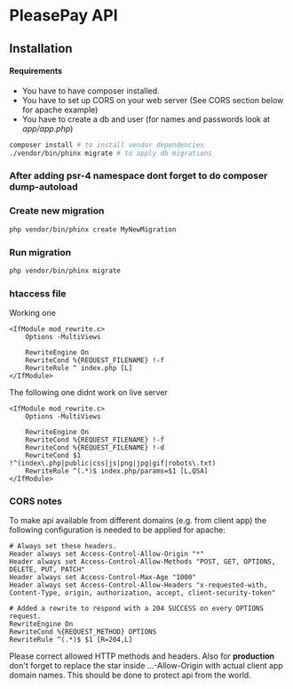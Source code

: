 PleasePay API
=============

Installation
------------

#### Requirements
- You have to have composer installed.
- You have to set up CORS on your web server (See CORS section below
  for apache example)
- You have to create a db and user (for names and passwords look at
  _app/app.php_)
  
```bash
composer install # to install vendor dependencies
./vendor/bin/phinx migrate # to apply db migrations
```

### After adding psr-4 namespace dont forget to do composer dump-autoload


### Create new migration
```bash
php vendor/bin/phinx create MyNewMigration
```

### Run migration
```bash
php vendor/bin/phinx migrate
```

### htaccess file
Working one
```
<IfModule mod_rewrite.c>
    Options -MultiViews

    RewriteEngine On
    RewriteCond %{REQUEST_FILENAME} !-f
    RewriteRule ^ index.php [L]
</IfModule>
```

The following one didnt work on live server
```
<IfModule mod_rewrite.c>
    Options -MultiViews

    RewriteEngine On
    RewriteCond %{REQUEST_FILENAME} !-f
    RewriteCond %{REQUEST_FILENAME} !-d
    RewriteCond $1 !^(index\.php|public|css|js|png|jpg|gif|robots\.txt)
    RewriteRule ^(.*)$ index.php/params=$1 [L,QSA]
</IfModule>
```

### CORS notes
To make api available from different domains (e.g. from client app)
the following configuration is needed to be applied for apache:

```
# Always set these headers.
Header always set Access-Control-Allow-Origin "*"
Header always set Access-Control-Allow-Methods "POST, GET, OPTIONS, DELETE, PUT, PATCH"
Header always set Access-Control-Max-Age "1000"
Header always set Access-Control-Allow-Headers "x-requested-with, Content-Type, origin, authorization, accept, client-security-token"

# Added a rewrite to respond with a 204 SUCCESS on every OPTIONS request.
RewriteEngine On
RewriteCond %{REQUEST_METHOD} OPTIONS
RewriteRule ^(.*)$ $1 [R=204,L]
```

Please correct allowed HTTP methods and headers.
 Also for __production__ don't forget to replace the star
 inside ...-Allow-Origin with actual client app domain names.
 This should be done to protect api from the world.
